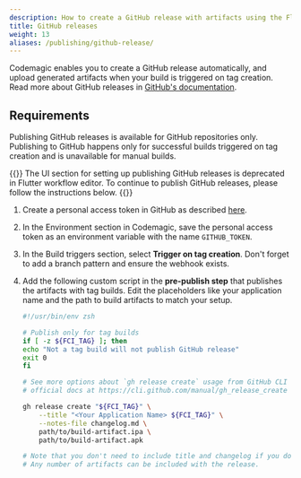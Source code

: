 ```yaml
---
description: How to create a GitHub release with artifacts using the Flutter workflow editor
title: GitHub releases
weight: 13
aliases: /publishing/github-release/
---
```


Codemagic enables you to create a GitHub release automatically, and upload generated artifacts when your build is triggered on tag creation. Read more about GitHub releases in [GitHub's documentation](https://docs.github.com/en/github/administering-a-repository/about-releases).

## Requirements

Publishing GitHub releases is available for GitHub repositories only. Publishing to GitHub happens only for successful builds triggered on tag creation and is unavailable for manual builds.

{{<notebox>}}
The UI section for setting up publishing GitHub releases is deprecated in Flutter workflow editor. To continue to publish GitHub releases, please follow the instructions below.
{{</notebox>}}

1. Create a personal access token in GitHub as described [here](https://docs.github.com/en/github/authenticating-to-github/creating-a-personal-access-token).
2. In the Environment section in Codemagic, save the personal access token as an environment variable with the name `GITHUB_TOKEN`.
3. In the Build triggers section, select **Trigger on tag creation**. Don't forget to add a branch pattern and ensure the webhook exists.
4. Add the following custom script in the **pre-publish step** that publishes the artifacts with tag builds. Edit the placeholders like your application name and the path to build artifacts to match your setup.

   ```bash
   #!/usr/bin/env zsh

   # Publish only for tag builds
   if [ -z ${FCI_TAG} ]; then
   echo "Not a tag build will not publish GitHub release"
   exit 0
   fi

   # See more options about `gh release create` usage from GitHub CLI
   # official docs at https://cli.github.com/manual/gh_release_create

   gh release create "${FCI_TAG}" \
       --title "<Your Application Name> ${FCI_TAG}" \
       --notes-file changelog.md \
       path/to/build-artifact.ipa \
       path/to/build-artifact.apk

   # Note that you don't need to include title and changelog if you do not want to.
   # Any number of artifacts can be included with the release.
   ```
